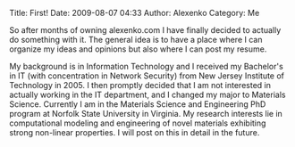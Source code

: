 Title: First!
Date: 2009-08-07 04:33
Author: Alexenko
Category: Me

So after months of owning alexenko.com I have finally decided to
actually do something with it. The general idea is to have a place where
I can organize my ideas and opinions but also where I can post my
resume.

</p>
<!--more-->

My background is in Information Technology and I received my Bachelor's
in IT (with concentration in Network Security) from New Jersey Institute
of Technology in 2005. I then promptly decided that I am not interested
in actually working in the IT department, and I changed my major to
Materials Science. Currently I am in the Materials Science and
Engineering PhD program at Norfolk State University in Virginia. My
research interests lie in computational modeling and engineering of
novel materials exhibiting strong non-linear properties. I will post on
this in detail in the future.

</p>


